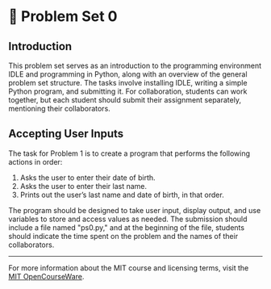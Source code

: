 # 🧩  Problem Set 0

## Introduction

This problem set serves as an introduction to the programming environment IDLE and programming in Python, along with an overview of the general problem set structure. The tasks involve installing IDLE, writing a simple Python program, and submitting it. For collaboration, students can work together, but each student should submit their assignment separately, mentioning their collaborators.

## Accepting User Inputs

The task for Problem 1 is to create a program that performs the following actions in order:

1. Asks the user to enter their date of birth.
2. Asks the user to enter their last name.
3. Prints out the user’s last name and date of birth, in that order.

The program should be designed to take user input, display output, and use variables to store and access values as needed. The submission should include a file named "ps0.py," and at the beginning of the file, students should indicate the time spent on the problem and the names of their collaborators.

---
For more information about the MIT course and licensing terms, visit the [MIT OpenCourseWare](http://ocw.mit.edu/terms).